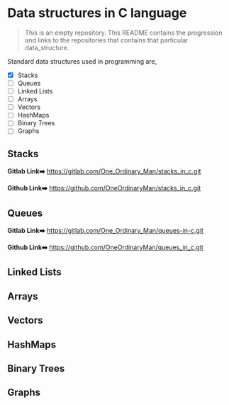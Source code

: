 # Data structures in C language

> This is an empty repository. This README contains the progression and links to the repositories that contains that particular data_structure.

Standard data structures used in programming are,

- [x] Stacks
- [ ] Queues
- [ ] Linked Lists
- [ ] Arrays
- [ ] Vectors
- [ ] HashMaps
- [ ] Binary Trees
- [ ] Graphs

## Stacks
__Gitlab Link➡️__ https://gitlab.com/One_Ordinary_Man/stacks_in_c.git

__Github Link➡️__ https://github.com/OneOrdinaryMan/stacks_in_c.git
## Queues
__Gitlab Link➡️__ https://gitlab.com/One_Ordinary_Man/queues-in-c.git

__Github Link➡️__ https://github.com/OneOrdinaryMan/queues_in_c.git
## Linked Lists
## Arrays
## Vectors
## HashMaps
## Binary Trees
## Graphs
